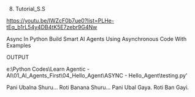 



8. Tutorial_S.S

https://youtu.be/IWZcF0b7ue0?list=PLHe-tEq_b1rL54y4DB4tK5E7zebr9G4Nw

Async In Python Build Smart AI Agents Using Asynchronous Code With Examples

OUTPUT

e:\Python Codes\Learn Agentic - AI\01_AI_Agents_First\04_Hello_Agent\ASYNC - Hello_Agent\testing.py' 

Pani Ubalna Shuru...
Roti Banana Shuru...
Pani Ubal Gaya.
Roti Ban Gayi.